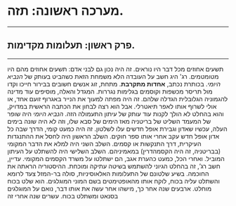 # מערכה ראשונה: תזה.
---
## פרק ראשון: תעלומות מקדימות.
---
תשעים אחוזים מכל דבר היו נוראים. זה היה נכון גם לבני אדם: תשעים אחוזים מהם היו מטומטמים.
רג' היג חשב על העובדה הלא משמחת הזאת כשהביט בעותק של *הנביא היומי*. בכותרת נכתב, **אחדות מתקרבת**. מתחת, זוג אנשים חשובים בבירור חייכו וקדו מול תריסר מכשפות וקוסמים בגלימות נגררות. המגדל והאלה, מוסיפים עוד מדינה להגמוניה הגלובלית הגדלה שלהם.
זה היה מפתה למעוך את הנייר באגרוף זועם אחד, או אולי לשרוף אותו לאפר תיאטרלי. אבל הוא רצה לבחון את הכתבה הראשית במדויק, והוא בהחלט לא הולך לקנות עוד עותק של עיתון התעמולה הזה. *הנביא היומי* היה שופר של המעמד השליט של בריטניה מאז הימים של סבא שלו, וזה לא היה שונה בימים העלה, עכשיו שאדון וגבירת אופל חדשים עלו לשלטון.
זה היה כמעט קומי, הדרך שבה כל אדון אופל חדש עקב אחרי אותו ספר חוקים. השלב הראשון היה לחסל את ההתנגדות העיקרית, דרך התנקשות או קסמים. השלב השני היה למלא את הדבר המקומי (בבריטניה, זה היה הקסמהדרין) במאמיניהם. השלב השלישי היה להשתלט על העיתון המוביל. ואחרי הכל, כמעט כהערת אגב, הם ישתלטו על משרד הקסמים המקומי.
עדיין, חשב רג’, זה בהחלט הגיוני להשתמש בשיטה עתיקה ומוכחת. ההיסטוריה הראתה את החוכמה. בשיע שלטונם של התעלומות האלאוסיניות, סולה בר-המזל צעד לרומא והשתלט עליה בכוח, לוקח אותו מהאופטימטים בשם המוני המוגלגים. הוא שלט בכוח מוחלט. ארבעים שנה אחר כך, מישהו אחר עשה את אותו דבר, נואם על המוגלגים בסנאט ומשתלט בכוח. עשרים שנה אחרי זה